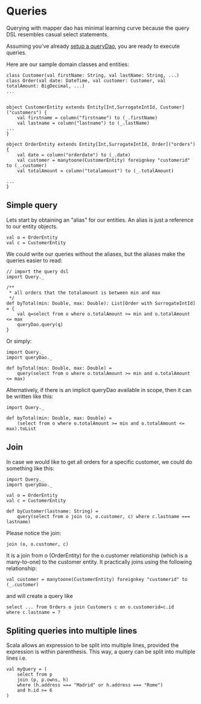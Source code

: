 # Queries #

Querying with mapper dao has minimal learning curve because the query DSL resembles casual select statements.

Assuming you've already [setup a queryDao](SetupDaos.md), you are ready to execute queries.

Here are our sample domain classes and entities:
```
class Customer(val firstName: String, val lastName: String, ...)
class Order(val date: DateTime, val customer: Customer, val totalAmount: BigDecimal, ...)
...


object CustomerEntity extends Entity[Int,SurrogateIntId, Customer]("customers") {
	val firstname = column("firstname") to (_.firstName)
	val lastname = column("lastname") to (_.lastName)
...
}

object OrderEntity extends Entity[Int,SurrogateIntId, Order]("orders") {
	val date = column("orderdate") to (_.date)
	val customer = manytoone(CustomerEntity) foreignkey "customerid" to (_.customer)
	val totalAmount = column("totalamount") to (_.totalAmount)

...
}

```

## Simple query ##
Lets start by obtaining an "alias" for our entities. An alias is just a reference to our entity objects.

```
val o = OrderEntity
val c = CustomerEntity
```

We could write our queries without the aliases, but the aliases make the queries easier to read:

```
// import the query dsl
import Query._

/**
 * all orders that the totalamount is between min and max
 */
def byTotal(min: Double, max: Double): List[Order with SurrogateIntId] = {
	val q=select from o where o.totalAmount >= min and o.totalAmount <= max
	queryDao.query(q)
}
```

Or simply:

```
import Query._
import queryDao._

def byTotal(min: Double, max: Double) = 
	query(select from o where o.totalAmount >= min and o.totalAmount <= max)

```

Alternatively, if there is an implicit queryDao available in scope, then it can be written like this:

```
import Query._

def byTotal(min: Double, max: Double) = 
	(select from o where o.totalAmount >= min and o.totalAmount <= max).toList

```


## Join ##

In case we would like to get all orders for a specific customer, we could do something like this:

```
import Query._
import queryDao._

val o = OrderEntity
val c = CustomerEntity

def byCustomer(lastname: String) = 
	query(select from o join (o, o.customer, c) where c.lastname === lastname)
```

Please notice the join:
```
join (o, o.customer, c)
```

It is a join from o (OrderEntity) for the o.customer relationship (which is a many-to-one) to the customer entity.
It practically joins using the following relationship:

```
val customer = manytoone(CustomerEntity) foreignkey "customerid" to (_.customer)
```

and will create a query like

```
select ... from Orders o join Customers c on o.customerid=c.id 
where c.lastname = ?
```

## Spliting queries into multiple lines ##

Scala allows an expression to be split into multiple lines, provided the expression is within parenthesis. This way, a query
can be split into multiple lines i.e.

```
val myQuery = (
	select from p
	join (p, p.owns, h)
	where (h.address === "Madrid" or h.address === "Rome")
	and h.id >= 6
)
```

